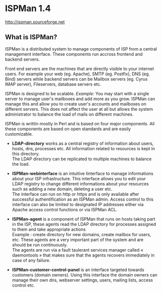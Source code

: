 ISPMan 1.4
==================================

http://ispman.sourceforge.net


What is ISPMan?
------------------

ISPMan is a distributed system to manage components of ISP from a central management interface. 
These components run accross frontend and backend servers.

Front end servers are the machines that are directly visible to your internet users. For example your web (eg. Apache), SMTP (eg. Postfix), DNS (eg. Bind) servers while backend servers can be Mailbox servers (eg. Cyrus IMAP server), Fileservers, database servers etc.

ISPMan is designed to be scalable. 
_Example:_
You may start with a single server to manage user's mailboxes and add more as you grow. ISPMan can manage this and allow you to create user's accounts and mailboxes on different servers. This does not affect the user at all but allows the system administrator to balance the load of mails on different machines.

ISPMan is writtin mostly in Perl and is based on four major components. All these components are based on open standards and are easily customizable.

* **LDAP-directory** works as a central registry of information about users, hosts, dns, processes etc. All information related to resources is kept in this directory.  
The LDAP directory can be replicated to multiple machines to balance the load.

* **ISPMan-webinterface** is an intuitive Iinterface to manage informations about your ISP infrastructure. This interface allows you to edit your LDAP registry to change different informations about your resources such as adding a new domain, deleting a user etc.  
The interface can run on http or https and is only available after successful authentification as an ISPMan admin. Access control to this interface can also be limited to designated IP addresses either via Apache access control functions or via ISPMan ACL.

* **ISPMan-agent** is a component of ISPMan that runs on hosts taking part in the ISP, these agents read the LDAP directory for processes assigned to them and take appropriate actions  
Example : create directory for new domains, create mailbox for users, etc. These agents are a very important part of the system and are should be run continuously.   
The agents are run via a fault taulerant services manager called « daemontools » that makes sure that the agents recovers immediately in case of any failure.

* **ISPMan-customer-control-panel** is an interface targeted towards customers (domain owners). Using this interface the domain owners can manage their own dns, webserver settings, users, mailing lists, access control etc.
